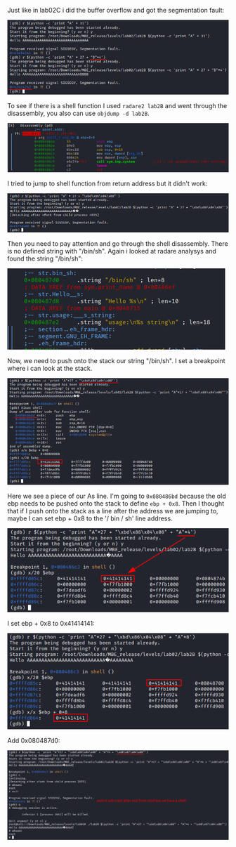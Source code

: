 Just like in lab02C i did the buffer overflow and got the segmentation fault:

![segmentation fault](screenshots/seg_fault.png)

To see if there is a shell function I used `radare2 lab2B` and went through the disassembly, you also can use `objdump -d lab2B`.

![radare2](screenshots/radare2.png)

I tried to jump to shell function from return address but it didn't work:

![jump](screenshots/jump.png)

Then you need to pay attention and go through the shell disassembly. There is no defined string with "/bin/sh". Again i looked at radare analysys and found the string "/bin/sh":

![/bin/sh](screenshots/binsh.png)

Now, we need to push onto the stack our string "/bin/sh". I set a breakpoint where i can look at the stack.

![stack](screenshots/stack.png)

Here we see a piece of our As line. I'm going to `0x080486bd` because the old ebp needs to be pushed onto the stack to define `ebp + 0x8`. Then I thought that if I push onto the stack as a line after the address we are jumping to, maybe I can set ebp + 0x8 to the '/ bin / sh' line address.

![add As](screenshots/add_a.png)

I set ebp + 0x8 to 0x41414141:

![add As 2](screenshots/add_a2.png)

Add 0x080487d0:

![shell](screenshots/shell.png)
